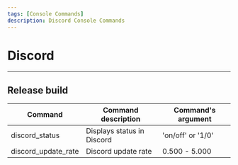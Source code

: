 ```yaml
---
tags: [Console Commands]
description: Discord Console Commands
---
```


# Discord

___

## Release build

| Command | Command description | Command's argument |
|---|---|---|
| discord_status | Displays status in Discord | 'on/off' or '1/0' |
| discord_update_rate | Discord update rate | 0.500 - 5.000 |
